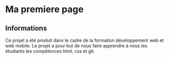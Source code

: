# Ma premiere page

## Informations

Ce projet a été produit dans le cadre de la formation développement web et web mobile. 
Le projet a pour but de nous faire apprendre à nous les étudiants les compétences html, css et git.


